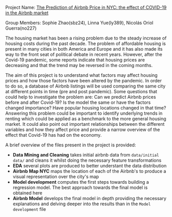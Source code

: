 Project Name: [The Prediction of Airbnb Price in NYC: the effect of COVID-19 in the Airbnb market](https://github.com/noriolg/ORIE4741_project)

Group Members: Sophie Zhao(sbz24), Linna Yue(ly389), Nicolás Oriol Guerra(no227)

The housing market has been a rising problem due to the steady increase of housing costs during the past decade. The problem of affordable housing is present in many cities in both America and Europe and it has also made its way to the front seat of political debate in recent years. However, after the Covid-19 pandemic, some reports indicate that housing prices are decreasing and that the trend may be reversed in the coming months.

The aim of this project is to understand what factors may affect housing prices and how those factors have been altered by the pandemic. In order to do so, a database of Airbnb listings will be used comparing the same city at different points in time (pre and post pandemic). Some questions that could help to investigate the problem are: Can we predict Airbnb prices before and after Covid-19?  Is the model the same or have the factors changed importance? Have popular housing locations changed in that time? Answering this problem could be important to identify underlying trends in renting which could be applied as a benchmark to the more general housing market. It could also point out important relationships between the different variables and how they affect price and provide a narrow overview of the effect that Covid-19 has had on the economy.


A brief overview of the files present in the project is provided:

* **Data Mining and Cleaning** takes initial airbnb data from `data/initial data/` and cleans it whilst doing the necessary feature transformations
* **EDA** several plots are produced to better understant the data distribution
* **Airbnb Map NYC** maps the location of each of the Airbnb's to produce a visual representation over the city's map
* **Model development** computes the first steps towards building a regression model. The best approach towards the final model is obtained here
* **Airbnb Model** develops the final model in depth providing the necessary explanations and delving deeper into the results than in the `Model development` file
